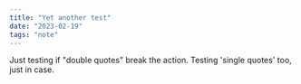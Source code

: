 ```yaml
---
title: "Yet another test"
date: "2023-02-19"
tags: "note"
---
```


Just testing if "double quotes" break the action. Testing 'single quotes' too, just in case.
